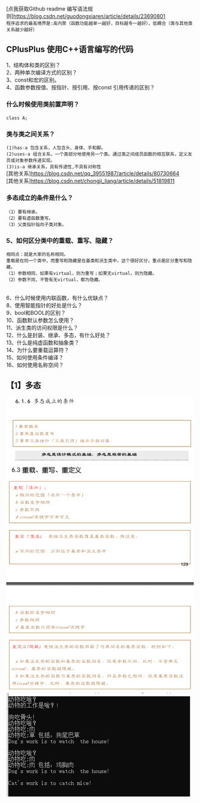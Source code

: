 [点我获取Github readme 编写语法规则]https://blog.csdn.net/guodongxiaren/article/details/23690801<br>
`程序追求的最高境界是:高内聚（函数功能越单一越好，目标越专一越好），低耦合（类与其他类关系越少越好）`
## CPlusPlus 使用C++语言编写的代码<br>

1、结构体和类的区别？<br>
2、两种单次编译方式的区别？<br>
3、const和宏的区别。<br>
4、函数参数按值、按指针、按引用、按const 引用传递的区别？<br>

### 什么时候使用类前置声明？<br>
`class A;`

### 类与类之间关系？<br>
`(1)has-a 包含关系，人包含头、身体、手和脚。`<br>
`(2)uses-a 组合关系，一个类部分地使用另一个类。通过类之间成员函数的相互联系，定义友员或对象参数传递实现。`<br>
`(3)is-a 继承关系，具有传递性,不具有对称性`<br>
[其他关系]https://blog.csdn.net/qq_39551987/article/details/80730664<br>
[其他关系]https://blog.csdn.net/chongji_liang/article/details/51819811<br>

### 多态成立的条件是什么？<br>
`（1）要有继承。`<br>
`（2）要有虚函数重写。`<br>
`（3）父类指针指向子类对象。`<br>

### 5、如何区分类中的重载、重写、隐藏？<br>
`相同点：就是大家的名称相同。`<br>
`重载是在同一个类中，而重写和隐藏是在基类和派生类中，这个很好区分，重点是区分重写和隐藏。`<br>
`（1）参数相同，如果有virtual，则为重写；如果无virtual，则为隐藏。`<br>
`（2）参数不同，不管有无virtual，都为隐藏。`<br><br>

6、什么时候使用内联函数，有什么优缺点？<br>
8、使用智能指针的好处是什么？<br>
9、bool和BOOL的区别？<br>
10、函数默认参数怎么使用？<br>
11、派生类的访问权限是什么？<br>
12、什么是封装、继承、多态，有什么好处？<br>
13、什么是纯虚函数和抽象类？<br>
14、为什么要重载运算符？<br>
15、如何使用条件编译？<br>
16、如何使用名称空间？<br>


## 【1】多态
![Image text](https://github.com/MarsXiaolei/image/blob/master/%E5%A4%9A%E6%80%811.png)
![Image text](https://github.com/MarsXiaolei/image/blob/master/%E5%A4%9A%E6%80%812.png)
![Image text](https://github.com/MarsXiaolei/image/blob/master/%E5%A4%9A%E6%80%813.png)


